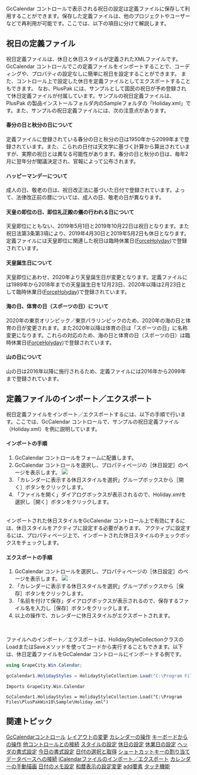 GcCalendar コントロールで表示される祝日の設定は定義ファイルに保存して利用することができます。保存した定義ファイルは、他のプロジェクトやユーザーなどで再利用が可能です。ここでは、以下の項目に分けて解説します。

## 祝日の定義ファイル

祝日定義ファイルは、休日と休日スタイルが定義されたXMLファイルです。GcCalendar コントロールでこの定義ファイルをインポートすることで、コーディングや、プロパティの設定なしに簡単に祝日を設定することができます。
また、コントロール上で設定した休日を定義ファイルとしてエクスポートすることもできます。
なお、PlusPak には、サンプルとして国民の祝日が予め登録されて休日定義ファイルが付属しています。サンプルの祝日定義ファイルは、PlusPak の製品インストールフォルダ内のSampleフォルダの「Holiday.xml」です。また、サンプルの祝日定義ファイルには、次の注意点があります。

#### 春分の日と秋分の日について

定義ファイルに登録されている春分の日と秋分の日は1950年から2099年まで登録されています。また、こられの日付は天文学に基づく計算から算出されていますが、実際の祝日とは異なる可能性があります。春分の日と秋分の日は、毎年2月に翌年分が閣議決定され、官報によって公布されます。

#### ハッピーマンデーについて

成人の日、敬老の日は、祝日改正法に基づいた日付で登録されています。よって、法律改正前の暦については、成人の日、敬老の日が異なります。

#### 天皇の即位の日、即位礼正殿の儀の行われる日について

天皇即位にともない、2019年5月1日と2019年10月22日は祝日となります。また祝日法第3条第3項により、2019年4月30日と2019年5月2日も休日となります。定義ファイルには天皇即位に関連した祝日は臨時休業日([ForceHolyday](gcdocsite__documentlink?toc-item-id=2cea39ed-e32f-405a-996f-8f4f34052e5b))で登録されています。

#### 天皇誕生日について

天皇即位にあわせ、2020年より天皇誕生日が変更となります。定義ファイルには1989年から2018年までの天皇誕生日を12月23日、2020年以降は2月23日として臨時休業日([ForceHolyday](gcdocsite__documentlink?toc-item-id=2cea39ed-e32f-405a-996f-8f4f34052e5b))で登録されています。

#### 海の日、体育の日（スポーツの日）について

2020年の東京オリンピック／東京パラリンピックのため、2020年の海の日と体育の日が変更されます。また2020年以降は体育の日は「スポーツの日」に名称変更になります。これらの対応のため、海の日と体育の日（スポーツの日）は臨時休業日([ForceHolyday](gcdocsite__documentlink?toc-item-id=2cea39ed-e32f-405a-996f-8f4f34052e5b))で登録されています。

#### 山の日について

山の日は2016年以降に施行されるため、定義ファイルには2016年から2099年まで登録されています。

## 定義ファイルのインポート／エクスポート

祝日定義ファイルをインポート／エクスポートするには、以下の手順で行います。ここでは、GcCalendar コントロールで、サンプルの祝日定義ファイル（Holiday.xml）を例に説明しています。

#### インポートの手順

1. GcCalendar コントロールをフォームに配置します。
2. GcCalendar コントロールを選択し、プロパティページの［休日設定］のページを表示します。
    ![](/DOCUMENT_SITE_LINK_PREFIX_HERE/document-site-files/images/06fadbb1-c461-433a-b385-ae4966e56069/images/gccalendar.configuration_holidayimport12.png)
3. 「カレンダーに表示する休日スタイルを選択」グループボックスから［開く］ボタンをクリックします。
4. 「ファイルを開く」ダイアログボックスが表示されるので、Holiday.xmlを選択し［開く］ボタンをクリックします。
<br>
    インポートされた休日スタイルをGcCalendar コントロール上で有効にするには、休日スタイルをアクティブに設定する必要があります。
    アクティブに設定するには、プロパティページ上で、インポートされた休日スタイルのチェックボックスをチェックします。

#### エクスポートの手順

1. GcCalendar コントロールを選択し、プロパティページの［休日設定］のページを表示します。
    ![](/DOCUMENT_SITE_LINK_PREFIX_HERE/document-site-files/images/06fadbb1-c461-433a-b385-ae4966e56069/images/gccalendar.configuration_holidayexport12.png)
2. 「カレンダーに表示する休日スタイルを選択」グループボックスから［保存］ボタンをクリックします。
3. 「名前を付けて保存」ダイアログボックスが表示されるので、保存するファイル名を入力し［保存］ボタンをクリックします。
4. 以上の操作で、カレンダーに休日スタイルがエクスポートされます。
<br>

ファイルへのインポート／エクスポートは、HolidayStyleCollectionクラスのLoadまたはSaveメソッドを使ってコードから実行することもできます。以下は、休日定義ファイルをGcCalendar コントロールにインポートする例です。

```csharp
using GrapeCity.Win.Calendar;

gcCalendar1.HolidayStyles = HolidayStyleCollection.Load("C:\Program Files\PlusPakWin10\Sample\Holiday.xml");
```

```vbnet
Imports GrapeCity.Win.Calendar

GcCalendar1.HolidayStyles = HolidayStyleCollection.Load("C:\Program Files\PlusPakWin10\Sample\Holiday.xml")
```

## 関連トピック

[GcCalendarコントロール](gcdocsite__documentlink?toc-item-id=bb84a3bc-1bcc-472f-bc6e-ecba682743ea)
[レイアウトの変更](gcdocsite__documentlink?toc-item-id=e66c4893-3b5b-4507-971f-c09edf9557c3)
[カレンダーの操作](gcdocsite__documentlink?toc-item-id=80b84915-ff83-478e-810b-597b80912e4d)
[キーボードからの操作](gcdocsite__documentlink?toc-item-id=9642960c-293a-4f11-a2af-d7a0240313c6)
[他コントロールとの接続](gcdocsite__documentlink?toc-item-id=de21e2fe-95a3-4c39-9073-4acaa8eb54c2)
[スタイルの設定](gcdocsite__documentlink?toc-item-id=c40c7d0e-6f68-44d2-8ce4-b0aa396e4892)
[休日の設定](gcdocsite__documentlink?toc-item-id=85cf0462-1301-4b6b-aa5e-67e1c3001940)
[休業日の設定](gcdocsite__documentlink?toc-item-id=7e869caf-4b0c-450c-a2f7-65de33a638ee)
[ヘッダの書式設定](gcdocsite__documentlink?toc-item-id=bd678a2a-5dc3-49d2-bf10-7e1d6b8682b9)
[今日の書式設定](gcdocsite__documentlink?toc-item-id=248792c9-1244-4cda-95a4-4aa017776bc4)
[日付の選択と取得](gcdocsite__documentlink?toc-item-id=f47e6259-8f3b-4353-9f00-ea93a81d5eba)
[ショートカットキーの割り当て](gcdocsite__documentlink?toc-item-id=fbc47142-f954-4edd-ad6a-bd9d93e026cc)
[データベースへの接続](gcdocsite__documentlink?toc-item-id=c9f769bb-c91c-46fb-8c72-ad3fcc1940d1)
[iCalendarファイルのインポート／エクスポート](gcdocsite__documentlink?toc-item-id=f347df74-4201-4c70-a287-57693eee6202)
[カレンダーの手動描画](gcdocsite__documentlink?toc-item-id=0bf2eeee-9eb4-4fe7-b19d-b22284a06d0d)
[日付のメモ設定](gcdocsite__documentlink?toc-item-id=2fd5902b-8728-4967-b45e-41744d6cdeae)
[和暦表示の設定変更](gcdocsite__documentlink?toc-item-id=0aca298b-3436-4d0f-bf5d-fbd03c045123)
[add要素](gcdocsite__documentlink?toc-item-id=066f939c-562e-4601-bc52-17dfd94f85e9)
[タッチ機能](gcdocsite__documentlink?toc-item-id=209c31c3-d8f3-45b5-bdbe-3ed713735acc)